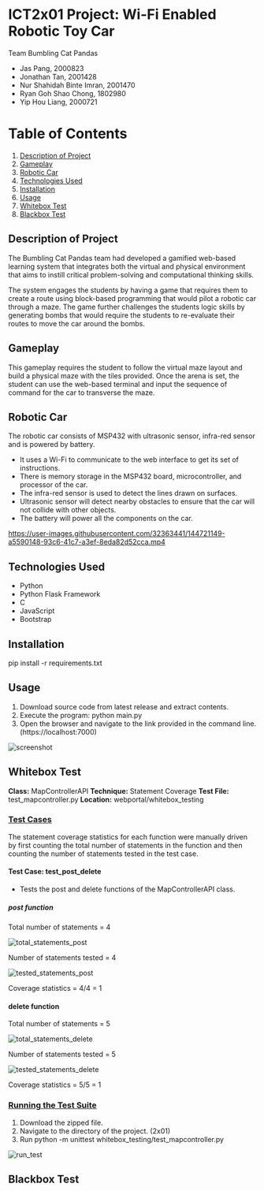 # ICT2x01 Project: Wi-Fi Enabled Robotic Toy Car
Team Bumbling Cat Pandas
- Jas Pang, 2000823
- Jonathan Tan, 2001428
- Nur Shahidah Binte Imran, 2001470
- Ryan Goh Shao Chong, 1802980
- Yip Hou Liang, 2000721

# Table of Contents
1. [Description of Project](#description-of-Project)
2. [Gameplay](#gameplay)
3. [Robotic Car](#robotic_car)
4. [Technologies Used](#technologies-used)
5. [Installation](#installation)
6. [Usage](#usage)
7. [Whitebox Test](#whitebox-test)
8. [Blackbox Test](#blackbox-test)

## Description of Project <a name="description-of-project"></a>
The Bumbling Cat Pandas team had developed a gamified web-based learning system that integrates both the virtual and physical environment that aims to instill critical problem-solving and computational thinking skills.

The system engages the students by having a game that requires them to create a route using block-based programming that would pilot a robotic car through a maze. The game further challenges the students logic skills by generating bombs that would require the students to re-evaluate their routes to move the car around the bombs. 

## Gameplay <a name="gameplay"></a>
This gameplay requires the student to follow the virtual maze layout and build a physical maze with the tiles provided. Once the arena is set, the student can use the web-based terminal and input the sequence of command for the car to transverse the maze.

## Robotic Car <a name="robotic_car"></a>
The robotic car consists of MSP432 with ultrasonic sensor, infra-red sensor and is powered by battery.
- It uses a Wi-Fi to communicate to the web interface to get its set of instructions.
- There is memory storage in the MSP432 board, microcontroller, and processor of the car.
- The infra-red sensor is used to detect the lines drawn on surfaces.
- Ultrasonic sensor will detect nearby obstacles to ensure that the car will not collide with other objects.
- The battery will power all the components on the car.

https://user-images.githubusercontent.com/32363441/144721149-a5590148-93c6-41c7-a3ef-8eda82d52cca.mp4

## Technologies Used <a name="technologies-used"></a>
* Python
* Python Flask Framework
* C
* JavaScript
* Bootstrap

## Installation <a name="installation"></a>
pip install -r requirements.txt

## Usage <a name="usage"></a>
1) Download source code from latest release and extract contents.
2) Execute the program: python main.py
3) Open the browser and navigate to the link provided in the command line. (https://localhost:7000)

![screenshot](https://drive.google.com/uc?export=view&id=1JWoiP1Clp29KRJQxnHNQIVjMYjqNzBQ-)

## Whitebox Test <a name="whitebox_test"></a>
**Class:** MapControllerAPI
**Technique:** Statement Coverage
**Test File:** test_mapcontroller.py
**Location:** webportal/whitebox_testing

### <ins>Test Cases</ins>
The statement coverage statistics for each function were manually driven by first counting the total number of statements in the function and then counting the number of statements tested in the test case.

#### Test Case: test_post_delete
* Tests the post and delete functions of the MapControllerAPI class.

##### post function
Total number of statements = 4

![total_statements_post](https://drive.google.com/uc?export=view&id=19hn509fmrP6bO6VNpwPRn9rnhl7Ygkfz)

Number of statements tested = 4

![tested_statements_post](https://drive.google.com/uc?export=view&id=1_8VkQ1-VjSQOhKAoR2bEItyepfd8ADAt)

Coverage statistics = 4/4 = 1

#### delete function
Total number of statements = 5

![total_statements_delete](https://drive.google.com/uc?export=view&id=1rK_7eopl9eaU0LIcKt1vk92riK1EB8nw)

Number of statements tested = 5

![tested_statements_delete](https://drive.google.com/uc?export=view&id=1Qkc0ll5onjL_OEQOrLfIP5Kf_qSX7miO)

Coverage statistics = 5/5 = 1

### <ins>Running the Test Suite</ins>
1) Download the zipped file.
2) Navigate to the directory of the project. (2x01)
4) Run python -m unittest whitebox_testing/test_mapcontroller.py

![run_test](https://media.giphy.com/media/ssjSWnQiRcXHSRrj90/giphy.gif)


## Blackbox Test <a name="blackbox_test"></a>
